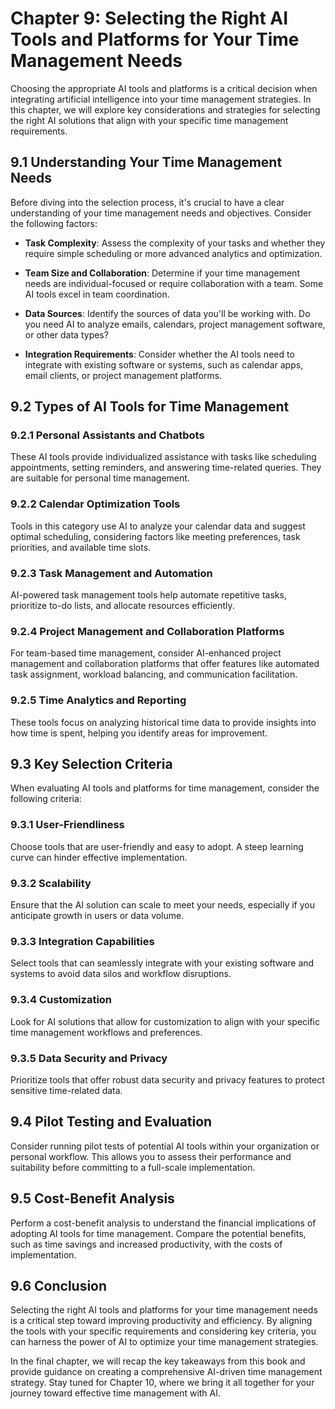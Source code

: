 Chapter 9: Selecting the Right AI Tools and Platforms for Your Time Management Needs
====================================================================================

Choosing the appropriate AI tools and platforms is a critical decision when integrating artificial intelligence into your time management strategies. In this chapter, we will explore key considerations and strategies for selecting the right AI solutions that align with your specific time management requirements.

9.1 Understanding Your Time Management Needs
--------------------------------------------

Before diving into the selection process, it's crucial to have a clear understanding of your time management needs and objectives. Consider the following factors:

* **Task Complexity**: Assess the complexity of your tasks and whether they require simple scheduling or more advanced analytics and optimization.

* **Team Size and Collaboration**: Determine if your time management needs are individual-focused or require collaboration with a team. Some AI tools excel in team coordination.

* **Data Sources**: Identify the sources of data you'll be working with. Do you need AI to analyze emails, calendars, project management software, or other data types?

* **Integration Requirements**: Consider whether the AI tools need to integrate with existing software or systems, such as calendar apps, email clients, or project management platforms.

9.2 Types of AI Tools for Time Management
-----------------------------------------

### 9.2.1 Personal Assistants and Chatbots

These AI tools provide individualized assistance with tasks like scheduling appointments, setting reminders, and answering time-related queries. They are suitable for personal time management.

### 9.2.2 Calendar Optimization Tools

Tools in this category use AI to analyze your calendar data and suggest optimal scheduling, considering factors like meeting preferences, task priorities, and available time slots.

### 9.2.3 Task Management and Automation

AI-powered task management tools help automate repetitive tasks, prioritize to-do lists, and allocate resources efficiently.

### 9.2.4 Project Management and Collaboration Platforms

For team-based time management, consider AI-enhanced project management and collaboration platforms that offer features like automated task assignment, workload balancing, and communication facilitation.

### 9.2.5 Time Analytics and Reporting

These tools focus on analyzing historical time data to provide insights into how time is spent, helping you identify areas for improvement.

9.3 Key Selection Criteria
--------------------------

When evaluating AI tools and platforms for time management, consider the following criteria:

### 9.3.1 User-Friendliness

Choose tools that are user-friendly and easy to adopt. A steep learning curve can hinder effective implementation.

### 9.3.2 Scalability

Ensure that the AI solution can scale to meet your needs, especially if you anticipate growth in users or data volume.

### 9.3.3 Integration Capabilities

Select tools that can seamlessly integrate with your existing software and systems to avoid data silos and workflow disruptions.

### 9.3.4 Customization

Look for AI solutions that allow for customization to align with your specific time management workflows and preferences.

### 9.3.5 Data Security and Privacy

Prioritize tools that offer robust data security and privacy features to protect sensitive time-related data.

9.4 Pilot Testing and Evaluation
--------------------------------

Consider running pilot tests of potential AI tools within your organization or personal workflow. This allows you to assess their performance and suitability before committing to a full-scale implementation.

9.5 Cost-Benefit Analysis
-------------------------

Perform a cost-benefit analysis to understand the financial implications of adopting AI tools for time management. Compare the potential benefits, such as time savings and increased productivity, with the costs of implementation.

9.6 Conclusion
--------------

Selecting the right AI tools and platforms for your time management needs is a critical step toward improving productivity and efficiency. By aligning the tools with your specific requirements and considering key criteria, you can harness the power of AI to optimize your time management strategies.

In the final chapter, we will recap the key takeaways from this book and provide guidance on creating a comprehensive AI-driven time management strategy. Stay tuned for Chapter 10, where we bring it all together for your journey toward effective time management with AI.
